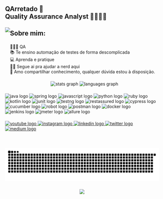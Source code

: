 <h2 align="left">QArretado 🌵<br>Quality Assurance Analyst 🔎🕵🏾🐞</h2>

###

<img align="left" height="200" src="https://i.ibb.co/PtT2FzZ/4.png"  />

###

<h2 style="text-align:left">Sobre mim:</h2>

###

<p style="text-align:left">👩🏾‍💻 QA<br> 📚 Te ensino automação de testes de forma descomplicada <br>💻 Aprenda e pratique <br>🕵️‍♀️ Segue ai pra ajudar a nerd aqui<br>🤝 Amo compartilhar conhecimento, qualquer dúvida estou à disposição.</p>

###

<div align="center">
  <img src="https://github-readme-stats.vercel.app/api?hide_title=false&hide_rank=false&show_icons=true&include_all_commits=true&count_private=true&disable_animations=false&theme=dracula&locale=en&hide_border=false&username=qarretado" height="150" alt="stats graph"  />
  <img src="https://github-readme-stats.vercel.app/api/top-langs?locale=en&hide_title=false&layout=compact&card_width=320&langs_count=5&theme=dracula&hide_border=false&username=qarretado" height="150" alt="languages graph"  />
</div>

###

<div align="left">
  <img src="https://cdn.jsdelivr.net/gh/devicons/devicon/icons/java/java-original.svg" height="30" width="42" alt="java logo"  />
  <img src="https://cdn.jsdelivr.net/gh/devicons/devicon/icons/spring/spring-original.svg" height="30" width="42" alt="spring logo"  />
  <img src="https://cdn.jsdelivr.net/gh/devicons/devicon/icons/javascript/javascript-original.svg" height="30" width="42" alt="javascript logo"  />
  <img src="https://cdn.jsdelivr.net/gh/devicons/devicon/icons/python/python-original.svg" height="30" width="42" alt="python logo"  />
  <img src="https://cdn.jsdelivr.net/gh/devicons/devicon/icons/ruby/ruby-original.svg" height="30" width="42" alt="ruby logo"  />
  <img src="https://cdn.jsdelivr.net/gh/devicons/devicon/icons/kotlin/kotlin-original.svg" height="30" width="42" alt="kotlin logo"  />
  <img src="https://avatars.githubusercontent.com/u/874086?s=280&v=4" height="30" width="42" alt="junit logo"  />
  <img src="https://blog.knoldus.com/wp-content/uploads/2020/01/TESTNG.png" height="30" width="42" alt="testng logo"  /
  <img src="https://cdn.jsdelivr.net/gh/devicons/devicon/icons/selenium/selenium-original.svg" height="30" width="42" alt="seleniumwebdriver logo"  />
  <img src="https://miro.medium.com/max/400/1*dbeTcEaIPgyZZ6aaC519RQ.png" height="32" width="32" alt="restassured logo"  />
  <img src="https://images.ctfassets.net/q5gr0s7pk997/Th8458WoDPgh1xOcYjv4Q/b2328d538c7d499853bfff3ac11540c5/Cypress.png" height="32" width="32" alt="cypress logo"  />
  <img src="https://i.pinimg.com/originals/87/e8/49/87e8491cdd5ee5dacf3059f0c0832ce7.png" height="32" width="35" alt="cucumber logo"  />
  <img src="https://cdn.jsdelivr.net/npm/simple-icons@4.19.0/icons/robotframework.svg" height="30" width="42" alt="robot logo"  />
  <img src="https://www.svgrepo.com/show/354202/postman-icon.svg" height="30" width="42" alt="postman logo"  />
  <img src="https://cdn.jsdelivr.net/gh/devicons/devicon/icons/docker/docker-original.svg" height="40" width="42" alt="docker logo"  />
  <img src="https://upload.wikimedia.org/wikipedia/commons/thumb/e/e9/Jenkins_logo.svg/1200px-Jenkins_logo.svg.png" height="32" width="32" alt="jenkins logo"  />
  <img src="https://jmeter.apache.org/images/jmeter_square.png" height="30" width="42" alt="jmeter logo"  />
  <img src="https://qagroovers.files.wordpress.com/2019/06/images.png" height="30" width="35" alt="allure logo"  />
</div>

###

<div align="left">
  <a href="https://www.youtube.com/channel/UCR17zKWnwPkTDrI0Y4SjyZQ" target="_blank">
    <img src="https://img.shields.io/static/v1?message=Youtube&logo=youtube&label=&color=FF0000&logoColor=white&labelColor=&style=for-the-badge" height="35" alt="youtube logo"  />
  </a>
  <a href="https://www.instagram.com/qarretado.pb/" target="_blank">
    <img src="https://img.shields.io/static/v1?message=Instagram&logo=instagram&label=&color=E4405F&logoColor=white&labelColor=&style=for-the-badge" height="35" alt="instagram logo"  />
  </a>
  <a href="https://www.linkedin.com/in/qarretado/" target="_blank">
    <img src="https://img.shields.io/static/v1?message=LinkedIn&logo=linkedin&label=&color=0077B5&logoColor=white&labelColor=&style=for-the-badge" height="35" alt="linkedin logo"  />
  </a>
  <a href="https://twitter.com/qarretado" target="_blank">
    <img src="https://img.shields.io/static/v1?message=Twitter&logo=twitter&label=&color=1DA1F2&logoColor=white&labelColor=&style=for-the-badge" height="35" alt="twitter logo"  />
  </a>
  <a href="https://medium.com/@qarretadopb" target="_blank">
    <img src="https://img.shields.io/static/v1?message=Medium&logo=medium&label=&color=12100E&logoColor=white&labelColor=&style=for-the-badge" height="35" alt="medium logo"  />
  </a>
</div>

###

<br clear="both">

![Snake animation](https://github.com/qarretado/qarretado/blob/output/snake.svg)

###

<div align="center">
  <img src="https://profile-counter.glitch.me/qarretado/count.svg?"  />
</div>

###

